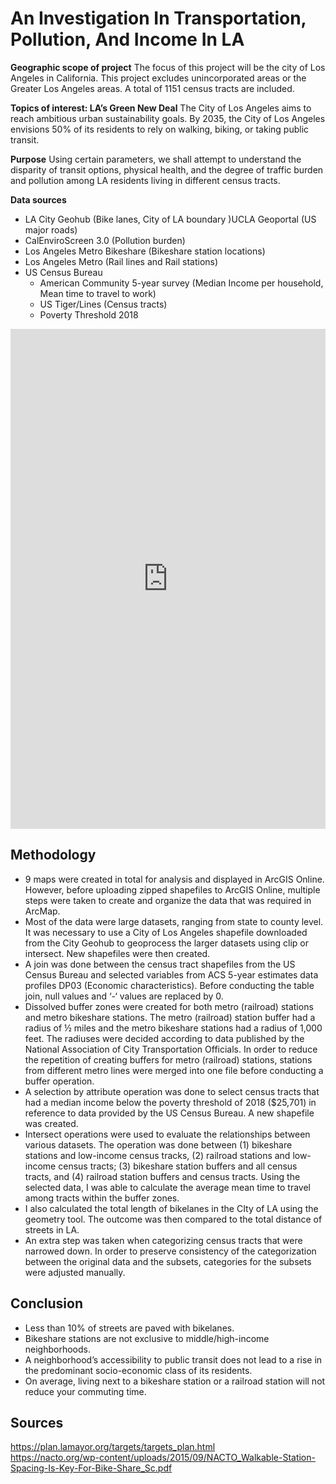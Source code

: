 # An Investigation In Transportation, Pollution, And Income In LA

**Geographic scope of project**
The focus of this project will be the city of Los Angeles in California. This project excludes unincorporated areas or the Greater Los Angeles areas. A total of 1151 census tracts are included. 

**Topics of interest: LA’s Green New Deal**
The City of Los Angeles aims to reach ambitious urban sustainability goals. By 2035, the City of Los Angeles envisions 50% of its residents to rely on walking, biking, or taking public transit. 

**Purpose**
Using certain parameters, we shall attempt to understand the disparity of transit options, physical health, and the degree of traffic burden and pollution among LA residents living in different census tracts.

**Data sources** 
* LA City Geohub (Bike lanes, City of LA boundary )UCLA Geoportal (US major roads) 
* CalEnviroScreen 3.0 (Pollution burden)
* Los Angeles Metro Bikeshare (Bikeshare station locations)
* Los Angeles Metro (Rail lines and Rail stations)
* US Census Bureau
  * American Community 5-year survey (Median Income per household, Mean time to travel to work)
  * US Tiger/Lines (Census tracts)
  * Poverty Threshold 2018

<iframe width="100%" height="800px" src="https://www.arcgis.com/apps/MapJournal/index.html?appid=99b6f3d97b21430a889023a71889ccad" frameborder="0" scrolling="no"></iframe>


## Methodology 
* 9 maps were created in total for analysis and displayed in ArcGIS Online. However, before uploading zipped shapefiles to ArcGIS Online, multiple steps were taken to create and organize the data that was required in ArcMap. 
* Most of the data were large datasets, ranging from state to county level. It was necessary to use a City of Los Angeles shapefile downloaded from the City Geohub to geoprocess the larger datasets using clip or intersect. New shapefiles were then created. 
* A join was done between the census tract shapefiles from the US Census Bureau and selected variables from ACS 5-year estimates data profiles DP03 (Economic characteristics). Before conducting the table join, null values and ‘-‘ values are replaced by 0. 
* Dissolved buffer zones were created for both metro (railroad) stations and metro bikeshare stations. The metro (railroad) station buffer had a radius of ½ miles and the metro bikeshare stations had a radius of 1,000 feet. The radiuses were decided according to data published by the National Association of City Transportation Officials. In order to reduce the repetition of creating buffers for metro (railroad) stations, stations from different metro lines were merged into one file before conducting a buffer operation. 
* A selection by attribute operation was done to select census tracts that had a median income below the poverty threshold of 2018 ($25,701) in reference to data provided by the US Census Bureau. A new shapefile was created. 
* Intersect operations were used to evaluate the relationships between various datasets. The operation was done between (1) bikeshare stations and low-income census tracks, (2) railroad stations and low-income census tracts; (3) bikeshare station buffers and all census tracts, and (4) railroad station buffers and census tracts. Using the selected data, I was able to calculate the average mean time to travel among tracts within the buffer zones. 
* I also calculated the total length of bikelanes in the CIty of LA using the geometry tool. The outcome was then compared to the total distance of streets in LA. 
* An extra step was taken when categorizing census tracts that were narrowed down. In order to preserve consistency of the categorization between the original data and the subsets, categories for the subsets were adjusted manually.

## Conclusion
* Less than 10% of streets are paved with bikelanes. 
* Bikeshare stations are not exclusive to middle/high-income neighborhoods.
* A neighborhood’s accessibility to public transit does not lead to a rise in the predominant socio-economic class of its residents.
* On average, living next to a bikeshare station or a railroad station will not reduce your commuting time.

## Sources
https://plan.lamayor.org/targets/targets_plan.html  
https://nacto.org/wp-content/uploads/2015/09/NACTO_Walkable-Station-Spacing-Is-Key-For-Bike-Share_Sc.pdf
